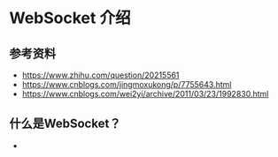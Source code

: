 # WebSocket 介绍

## 参考资料

- https://www.zhihu.com/question/20215561
- https://www.cnblogs.com/jingmoxukong/p/7755643.html
- https://www.cnblogs.com/wei2yi/archive/2011/03/23/1992830.html

## 什么是WebSocket？

- 